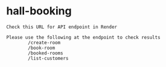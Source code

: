 # hall-booking

    Check this URL for API endpoint in Render
    
    Please use the following at the endpoint to check results
            /create-room
            /book-room
            /booked-rooms
            /list-customers
    
